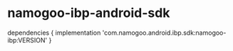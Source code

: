 # namogoo-ibp-android-sdk


dependencies {
        implementation 'com.namogoo.android.ibp.sdk:namogoo-ibp:VERSION'
}

